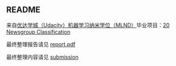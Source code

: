 ## README

来自[优达学城（Udacity）机器学习纳米学位（MLND）](https://cn.udacity.com/mlnd/)毕业项目：[20 Newsgroup Classification](https://github.com/nd009/capstone/tree/master/document_classification)

最终整理报告请见 [report.pdf](./capstone/report.pdf)

最终整理内容请见 [submission](./capstone/submission)
